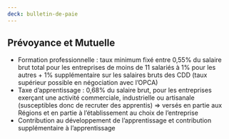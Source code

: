 ```yaml
---
deck: bulletin-de-paie
---
```


## Prévoyance et Mutuelle

* Formation professionnelle : taux minimum fixé entre 0,55% du salaire brut total pour les entreprises de moins de 11 salariés à 1% pour les autres + 1% supplémentaire sur les salaires bruts des CDD (taux supérieur possible en négociation avec l’OPCA)
* Taxe d’apprentissage : 0,68% du salaire brut, pour les entreprises exerçant une activité commerciale, industrielle ou artisanale (susceptibles donc de recruter des apprentis) => versés en partie aux Régions et en partie à l’établissement au choix de l’entreprise
* Contribution au développement de l’apprentissage et contribution supplémentaire à l’apprentissage
